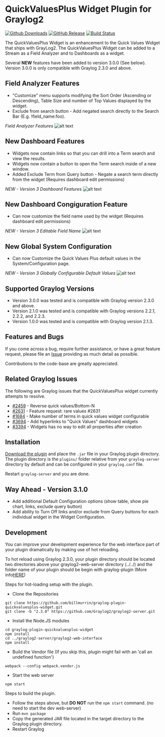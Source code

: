 # QuickValuesPlus Widget Plugin for Graylog2
[![Github Downloads](https://img.shields.io/github/downloads/billmurrin/graylog-plugin-quickvaluesplus-widget/total.svg)](https://github.com/billmurrin/graylog-plugin-quickvaluesplus-widget/releases)
[![GitHub Release](https://img.shields.io/github/release/billmurrin/graylog-plugin-quickvaluesplus-widget.svg)](https://github.com/billmurrin/graylog-plugin-quickvaluesplus-widget/releases)
[![Build Status](https://travis-ci.org/billmurrin/graylog-plugin-quickvaluesplus-widget.svg?branch=master)](https://travis-ci.org/billmurrin/graylog-plugin-quickvaluesplus-widget)

The QuickValuesPlus Widget is an enhancement to the Quick Values Widget that ships with GrayLog2. The QuickValuesPlus Widget can be added to a Stream as a Field Analyzer and to Dashboards as a widget. 

Several **NEW** features have been added to version 3.0.0 (See below). Version 3.0.0 is only compatible with Graylog 2.3.0 and above.


Field Analyzer Features
-----------
- "Customize" menu supports modifying the Sort Order (Ascending or Descending), Table Size and number of Top Values displayed by the widget.
- Exclude from search button - Add negated search directly to the Search Bar (E.g. !field_name:foo).

*Field Analyzer Features* 
![alt text](http://i.imgur.com/H9SRkRo.png "Field Analyzer Features")


New Dashboard Features
-----------
- Widgets now contain links so that you can drill into a Term search and view the results.
- Widgets now contain a button to open the Term search inside of a new window.
- Added Exclude Term from Query button - Negate a search term directly from the widget (Requires dashboard edit permissions)

*NEW - Version 3 Dashboard Features*
![alt text](http://i.imgur.com/viZ3AoK.png "Version 3 Dashboard Features")

New Dashboard Congiguration Feature
-----------
- Can now customize the field name used by the widget (Requires dashboard edit permissions)


*NEW - Version 3 Editable Field Name*
![alt text](http://i.imgur.com/HmBs3YL.png "Edit Field Name")

New Global System Configuration
-----------
- Can now Customize the Quick Values Plus default values in the System/Configuration page.

*NEW - Version 3 Globally Configurable Default Values*
![alt text](http://i.imgur.com/DZHbWzh.png "System Global Default Values")

Supported Graylog Versions
-----------
* Version 3.0.0 was tested and is compatible with Graylog version 2.3.0 and above.
* Version 2.1.0 was tested and is compatible with Graylog versions 2.2.1, 2.2.2, and 2.2.3.
* Version 1.0.0 was tested and is compatible with Graylog version 2.1.3.
 
Features and Bugs
-----------
If you come across a bug, require further assistance, or have a great feature request, please file an [Issue](https://github.com/billmurrin/graylog-plugin-quickvaluesplus-widget/issues) providing as much detail as possible. 

Contributions to the code-base are greatly appreciated.

Related Graylog Issues
-----------
The following are Graylog issues that the QuickValuesPlus widget currently attempts to resolve.
* [#2459](https://github.com/Graylog2/graylog2-server/issues/2459) - Reverse quick values/Bottom-N
* [#2631](https://github.com/Graylog2/graylog2-server/issues/2631) - Feature request: rare values #2631
* [#1684](https://github.com/Graylog2/graylog2-server/issues/1684) - Make number of terms in quick values widget configurable
* [#3694](https://github.com/Graylog2/graylog2-server/issues/3694) - Add hyperlinks to "Quick Values" dashboard widgets
* [#3394](https://github.com/Graylog2/graylog2-server/issues/3394) - Widgets has no way to edit all properties after creation

Installation
------------
[Download the plugin](https://github.com/billmurrin/graylog-plugin-quickvaluesplus-widget/releases/)
and place the `.jar` file in your Graylog plugin directory. The plugin directory is the `plugins/` folder relative from your `graylog-server` directory by default and can be configured in your `graylog.conf` file.

Restart `graylog-server` and you are done.

Way Ahead - Version 3.1.0
-----------
 * Add additional Default Configuration options (show table, show pie chart, links, exclude query button)
 * Add ability to Turn Off links and/or exclude from Query buttons for each individual widget in the Widget Configuration.
  
Development
-----------
You can improve your development experience for the web interface part of your plugin dramatically by making use of hot reloading. 

To hot reload using Graylog 2.3.0, your plugin directory should be located two directories above your graylog2-web-server directory (../../) and the folder name of your plugin should be begin with graylog-plugin (More info[HERE](https://github.com/Graylog2/graylog2-server/blob/2.3/graylog2-web-interface/webpack.combined.config.js#L11))

Steps for hot-loading setup with the plugin.
* Clone the Repositories
```
git clone https://github.com/billmurrin/graylog-plugin-quickvaluesplus-widget.git
git clone -b "2.3.0" https://github.com/Graylog2/graylog2-server.git
```
* Install the Node.JS modules
```
cd graylog-plugin-quickvaluesplus-widget
npm install
cd ../graylog2-server/graylog2-web-interface
npm install
```
* Build the Vendor file (If you skip this, plugin might fail with an 'call an undefined function')
```
webpack --config webpack.vendor.js
```
* Start the web server
```
npm start
```

Steps to build the plugin.
* Follow the steps above, but **DO NOT** run the `npm start` command. (no need to start the dev web-server) 
* Run `mvn package` 
* Copy the generated JAR file located in the target directory to the Graylog plugin directory.
* Restart Graylog